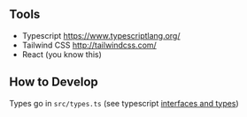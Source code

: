 
## Tools

- Typescript https://www.typescriptlang.org/
- Tailwind CSS http://tailwindcss.com/
- React (you know this)


## How to Develop

Types go in `src/types.ts` (see typescript [interfaces and types](https://www.typescriptlang.org/play/index.html?e=164#example/structural-typing))
